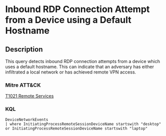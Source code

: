# Inbound RDP Connection Attempt from a Device using a Default Hostname

## Description
This query detects inbound RDP connection attempts from a device which uses a default hostname. This can indicate that an adversary has either infiltrated a local network or has achieved remote VPN access.

### Mitre ATT&CK

[T1021 Remote Services](https://attack.mitre.org/techniques/T1021/)

### KQL

```KQL
DeviceNetworkEvents
| where InitiatingProcessRemoteSessionDeviceName startswith "desktop" or InitiatingProcessRemoteSessionDeviceName startswith "laptop"